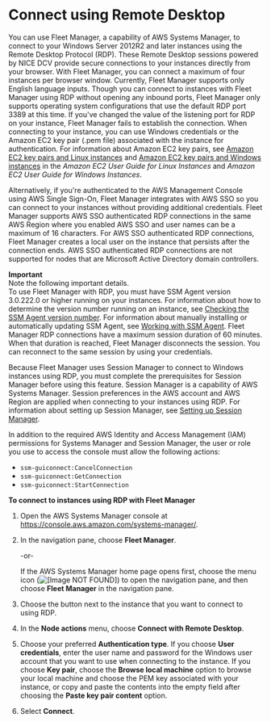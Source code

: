 # Connect using Remote Desktop<a name="fleet-rdp"></a>

You can use Fleet Manager, a capability of AWS Systems Manager, to connect to your Windows Server 2012R2 and later instances using the Remote Desktop Protocol \(RDP\)\. These Remote Desktop sessions powered by NICE DCV provide secure connections to your instances directly from your browser\. With Fleet Manager, you can connect a maximum of four instances per browser window\. Currently, Fleet Manager supports only English language inputs\. Though you can connect to instances with Fleet Manager using RDP without opening any inbound ports, Fleet Manager only supports operating system configurations that use the default RDP port 3389 at this time\. If you've changed the value of the listening port for RDP on your instance, Fleet Manager fails to establish the connection\. When connecting to your instance, you can use Windows credentials or the Amazon EC2 key pair \(\.pem file\) associated with the instance for authentication\. For information about Amazon EC2 key pairs, see [Amazon EC2 key pairs and Linux instances](https://docs.aws.amazon.com/AWSEC2/latest/UserGuide/ec2-key-pairs.html) and [Amazon EC2 key pairs and Windows instances](https://docs.aws.amazon.com/AWSEC2/latest/WindowsGuide/ec2-key-pairs.html) in the *Amazon EC2 User Guide for Linux Instances* and *Amazon EC2 User Guide for Windows Instances*\.

Alternatively, if you're authenticated to the AWS Management Console using AWS Single Sign\-On, Fleet Manager integrates with AWS SSO so you can connect to your instances without providing additional credentials\. Fleet Manager supports AWS SSO authenticated RDP connections in the same AWS Region where you enabled AWS SSO and user names can be a maximum of 16 characters\. For AWS SSO authenticated RDP connections, Fleet Manager creates a local user on the instance that persists after the connection ends\. AWS SSO authenticated RDP connections are not supported for nodes that are Microsoft Active Directory domain controllers\.

**Important**  
Note the following important details\.  
To use Fleet Manager with RDP, you must have SSM Agent version 3\.0\.222\.0 or higher running on your instances\. For information about how to determine the version number running on an instance, see [Checking the SSM Agent version number](ssm-agent-get-version.md)\. For information about manually installing or automatically updating SSM Agent, see [Working with SSM Agent](ssm-agent.md)\.
Fleet Manager RDP connections have a maximum session duration of 60 minutes\. When that duration is reached, Fleet Manager disconnects the session\. You can reconnect to the same session by using your credentials\.

Because Fleet Manager uses Session Manager to connect to Windows instances using RDP, you must complete the prerequisites for Session Manager before using this feature\. Session Manager is a capability of AWS Systems Manager\. Session preferences in the AWS account and AWS Region are applied when connecting to your instances using RDP\. For information about setting up Session Manager, see [Setting up Session Manager](session-manager-getting-started.md)\.

In addition to the required AWS Identity and Access Management \(IAM\) permissions for Systems Manager and Session Manager, the user or role you use to access the console must allow the following actions:
+ `ssm-guiconnect:CancelConnection`
+ `ssm-guiconnect:GetConnection`
+ `ssm-guiconnect:StartConnection`

**To connect to instances using RDP with Fleet Manager**

1. Open the AWS Systems Manager console at [https://console\.aws\.amazon\.com/systems\-manager/](https://console.aws.amazon.com/systems-manager/)\.

1. In the navigation pane, choose **Fleet Manager**\.

   \-or\-

   If the AWS Systems Manager home page opens first, choose the menu icon \(![\[Image NOT FOUND\]](http://docs.aws.amazon.com/systems-manager/latest/userguide/images/menu-icon-small.png)\) to open the navigation pane, and then choose **Fleet Manager** in the navigation pane\.

1. Choose the button next to the instance that you want to connect to using RDP\.

1. In the **Node actions** menu, choose **Connect with Remote Desktop**\.

1. Choose your preferred **Authentication type**\. If you choose **User credentials**, enter the user name and password for the Windows user account that you want to use when connecting to the instance\. If you choose **Key pair**, choose the **Browse local machine** option to browse your local machine and choose the PEM key associated with your instance, or copy and paste the contents into the empty field after choosing the **Paste key pair content** option\.

1. Select **Connect**\.